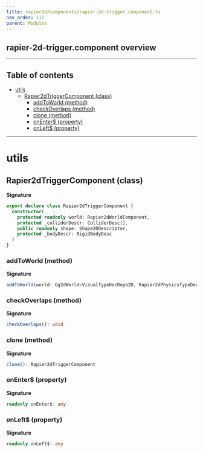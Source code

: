 ```yaml
---
title: rapier2d/components/rapier-2d-trigger.component.ts
nav_order: 112
parent: Modules
---
```


## rapier-2d-trigger.component overview

---

<h2 class="text-delta">Table of contents</h2>

- [utils](#utils)
  - [Rapier2dTriggerComponent (class)](#rapier2dtriggercomponent-class)
    - [addToWorld (method)](#addtoworld-method)
    - [checkOverlaps (method)](#checkoverlaps-method)
    - [clone (method)](#clone-method)
    - [onEnter$ (property)](#onenter-property)
    - [onLeft$ (property)](#onleft-property)

---

# utils

## Rapier2dTriggerComponent (class)

**Signature**

```ts
export declare class Rapier2dTriggerComponent {
  constructor(
    protected readonly world: Rapier2dWorldComponent,
    protected _colliderDescr: ColliderDesc[],
    public readonly shape: Shape2DDescriptor,
    protected _bodyDescr: RigidBodyDesc
  )
}
```

### addToWorld (method)

**Signature**

```ts
addToWorld(world: Gg2dWorld<VisualTypeDocRepo2D, Rapier2dPhysicsTypeDocRepo>): void
```

### checkOverlaps (method)

**Signature**

```ts
checkOverlaps(): void
```

### clone (method)

**Signature**

```ts
clone(): Rapier2dTriggerComponent
```

### onEnter$ (property)

**Signature**

```ts
readonly onEnter$: any
```

### onLeft$ (property)

**Signature**

```ts
readonly onLeft$: any
```
